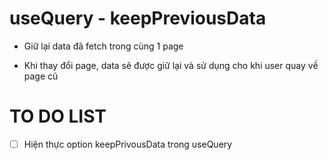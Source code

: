 # useQuery - keepPreviousData

- Giữ lại data đã fetch trong cùng 1 page

- Khi thay đổi page, data sẽ được giữ lại và sử dụng cho khi user quay về page cũ


# TO DO LIST

- [ ] Hiện thực option keepPrivousData trong useQuery


